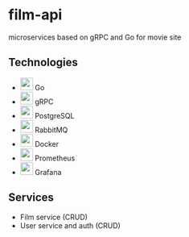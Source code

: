 # film-api
microservices based on gRPC and Go for movie site

## Technologies
* <img height="25" width="25" src="https://camo.githubusercontent.com/1591d81b8ec3cd57df917dbe4b35ea5a2cf05ad631de85614eab563eb3ecc2c0/68747470733a2f2f63646e2e6a7364656c6976722e6e65742f67682f64657669636f6e732f64657669636f6e2f69636f6e732f676f2f676f2d6f726967696e616c2e737667" /> Go
* <img height="25" width="25" src="https://user-images.githubusercontent.com/25181517/192107855-e669c777-9172-49c5-b7e0-404e29df0fee.png" /> gRPC
* <img height="25" width="25" src="https://devicon-website.vercel.app/api/postgresql/original.svg" /> PostgreSQL
* <img height="25" width="25" src="https://cdn.simpleicons.org/rabbitmq/#FF6600" /> RabbitMQ
* <img height="25" width="25" src="https://cdn.simpleicons.org/docker/#2496ED" /> Docker
* <img height="25" width="25" src="https://cdn.simpleicons.org/prometheus/#E6522C" /> Prometheus
* <img height="25" width="25" src="https://cdn.simpleicons.org/grafana/#F46800" /> Grafana

## Services
* Film service (CRUD)
* User service and auth (CRUD)
